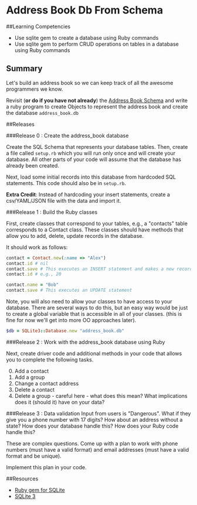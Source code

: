 # Address Book Db From Schema 
 
##Learning Competencies 

* Use sqlite gem to create a database using Ruby commands
* Use sqlite gem to perform CRUD operations on tables in a database using Ruby commands

## Summary 

 Let's build an address book so we can keep track of all the awesome programmers we know. 

Revisit (**or do if you have not already**) the [Address Book Schema]( https://github.com/sea-lions-2014/db-drill-address-book-schema-challenge)  and write a ruby program to create Objects to represent the address book and create the database  `address_book.db`

##Releases

###Release 0 : Create the address_book database

Create the SQL Schema that represents your database tables.  Then, create a file called  `setup.rb` which you will run only once and will create your database.  All other parts of your code will assume that the database has already been created.

Next, load some initial records into this database from hardcoded SQL statements.  This code should also be in `setup.rb`.

**Extra Credit**: Instead of hardcoding your insert statements, create a csv/YAML/JSON file with the data and import it.

###Release 1 : Build the Ruby classes

First,  create classes that correspond to your tables, e.g., a "contacts" table corresponds to a Contact class.  These classes should have methods that allow you to add, delete, update records in the database. 

It should work as follows:

```ruby
contact = Contact.new(:name => "Alex")
contact.id # nil
contact.save # This executes an INSERT statement and makes a new record
contact.id # e.g., 20

contact.name = "Bob"
contact.save # This executes an UPDATE statement
```

Note, you will also need to allow your classes to have access to your database.  There are several ways to do this, but an easy way would be just to create a global variable that is accessible in all of your classes.  (this is fine for now we'll get into more OO approaches later).

```ruby
$db = SQLite3::Database.new "address_book.db"
```
###Release 2 : Work with the address_book database using Ruby

Next, create driver code and additional methods in your code that allows you to complete the following tasks.

<ol start="0"><li>Add a contact</li>
<li>Add a group</li>
<li> Change a contact address </li>
<li> Delete a contact </li>
<li> Delete a group - careful here - what does this mean? What implications does it (should it) have on your data? </li>
</ol>

###Release 3 :  Data validation
Input from users is "Dangerous".  What if they give you a phone number with 17 digits? How about an address without a state? How does your database handle this?  How does your Ruby code handle this?

These are complex questions.  Come up with a plan to work with phone numbers (must have a valid format) and email addresses (must have a valid format and be unique).  

Implement this plan in your code.  


<!-- ##Optimize Your Learning  -->

##Resources

* [Ruby gem for SQLite](https://github.com/luislavena/sqlite3-ruby)
* [SQLite 3](http://sqlite-ruby.rubyforge.org/sqlite3)